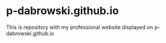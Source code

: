 # p-dabrowski.github.io

This is repository with my professional website displayed on p-dabrowski.github.io
